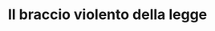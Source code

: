 ---
layout: post
title: Il braccio violento della legge
director: William Friedkin
year: 1971
cover: https://images.mubicdn.net/images/film/20183/cache-13129-1649059709/image-w1280.jpg
oscar: true
---